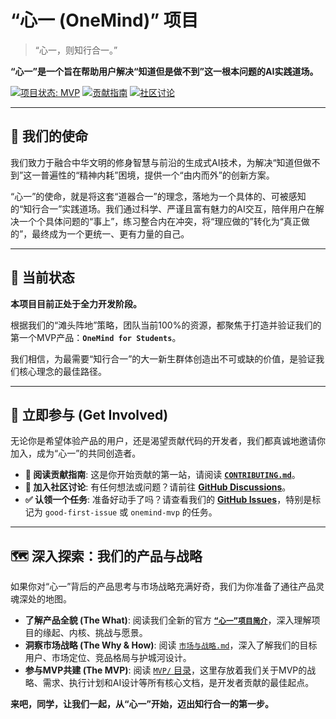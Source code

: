 # “心一 (OneMind)” 项目

> “心一，则知行合一。”

**“心一”是一个旨在帮助用户解决“知道但是做不到”这一根本问题的AI实践道场。**

[![项目状态: MVP](https://img.shields.io/badge/status-MVP-brightgreen.svg)](https://github.com/rainbow-loong/OneMind/projects)
[![贡献指南](https://img.shields.io/badge/PRs-welcome-brightgreen.svg)](doc/“心阳”平台长期规划/开源社区治理/CONTRIBUTING.md)
[![社区讨论](https://img.shields.io/badge/Discussions-join--us-blue.svg)](https://github.com/rainbow-loong/OneMind/discussions)

---

## 🌟 我们的使命

我们致力于融合中华文明的修身智慧与前沿的生成式AI技术，为解决“知道但做不到”这一普遍性的“精神内耗”困境，提供一个“由内而外”的创新方案。

“心一”的使命，就是将这套“道器合一”的理念，落地为一个具体的、可被感知的“知行合一”实践道场。我们通过科学、严谨且富有魅力的AI交互，陪伴用户在解决一个个具体问题的“事上”，练习整合内在冲突，将“理应做的”转化为“真正做的”，最终成为一个更统一、更有力量的自己。

---

## 🎯 当前状态

**本项目目前正处于全力开发阶段。**

根据我们的“滩头阵地”策略，团队当前100%的资源，都聚焦于打造并验证我们的第一个MVP产品：**`OneMind for Students`**。

我们相信，为最需要“知行合一”的大一新生群体创造出不可或缺的价值，是验证我们核心理念的最佳路径。

---

## 🌱 立即参与 (Get Involved)

无论你是希望体验产品的用户，还是渴望贡献代码的开发者，我们都真诚地邀请你加入，成为“心一”的共同创造者。

*   **📖 阅读贡献指南**: 这是你开始贡献的第一站，请阅读 **[`CONTRIBUTING.md`](doc/“心阳”平台长期规划/开源社区治理/CONTRIBUTING.md)**。
*   **💬 加入社区讨论**: 有任何想法或问题？请前往 **[GitHub Discussions](https://github.com/rainbow-loong/OneMind/discussions)**。
*   **✅ 认领一个任务**: 准备好动手了吗？请查看我们的 **[GitHub Issues](https://github.com/rainbow-loong/OneMind/issues)**，特别是标记为 `good-first-issue` 或 `onemind-mvp` 的任务。

---

## 🗺️ 深入探索：我们的产品与战略

如果你对“心一”背后的产品思考与市场战略充满好奇，我们为你准备了通往产品灵魂深处的地图。

*   **了解产品全貌 (The What)**: 阅读我们全新的官方 **[`“心一”项目简介`](./doc/“心一”项目简介.md)**，深入理解项目的缘起、内核、挑战与愿景。
*   **洞察市场战略 (The Why & How)**: 阅读 [`市场与战略.md`](./doc/“心一”市场与战略.md)，深入了解我们的目标用户、市场定位、竞品格局与护城河设计。
*   **参与MVP共建 (The MVP)**: 阅读 [`MVP/` 目录](./doc/MVP)，这里存放着我们关于MVP的战略、需求、执行计划和AI设计等所有核心文档，是开发者贡献的最佳起点。

**来吧，同学，让我们一起，从“心一”开始，迈出知行合一的第一步。**